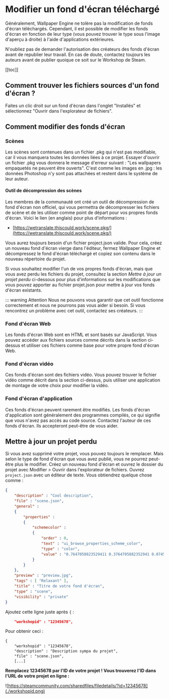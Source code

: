 # Modifier un fond d'écran téléchargé

Généralement, Wallpaper Engine ne tolère pas la modification de fonds d'écran téléchargés. Cependant, il est possible de modifier les fonds d'écran en fonction de leur type (vous pouvez trouver le type sous l'image d'aperçu à droite) à l'aide d'applications extérieures.

N'oubliez pas de demander l'autorisation des créateurs des fonds d'écran avant de republier leur travail. En cas de doute, contactez toujours les auteurs avant de publier quoique ce soit sur le Workshop de Steam.

[[toc]]

## Comment trouver les fichiers sources d'un fond d'écran ?

Faites un clic droit sur un fond d'écran dans l'onglet "Installés" et sélectionnez "Ouvrir dans l'explorateur de fichiers".

## Comment modifier des fonds d'écran

### Scènes

Les scènes sont contenues dans un fichier .pkg qui n'est pas modifiable, car il vous manquera toutes les données liées à ce projet. Essayer d'ouvrir un fichier .pkg vous donnera le message d'erreur suivant : "Les wallpapers empaquetés ne peuvent être ouverts". C'est comme les images en .jpg : les données Photoshop n'y sont pas attachées et restent dans le système de leur auteur.

#### Outil de décompression des scènes

Les membres de la communauté ont créé un outil de décompression de fond d'écran non officiel, qui vous permettra de décompresser les fichiers de scène et de les utiliser comme point de départ pour vos propres fonds d'écran. Voici le lien (en anglais) pour plus d'informations :

* [https://wetranslate.thiscould.work/scene.pkg/](https://wetranslate.thiscould.work/scene.pkg/)

Vous aurez toujours besoin d'un fichier project.json valide. Pour cela, créez un nouveau fond d'écran vierge dans l'éditeur, fermez Wallpaper Engine et décompressez le fond d'écran téléchargé et copiez son contenu dans le nouveau répertoire du projet.

Si vous souhaitez modifier l'un de vos propres fonds d'écran, mais que vous avez perdu les fichiers du projet, consultez la section *Mettre à jour un projet perdu* ci-dessous pour plus d'informations sur les modifications que vous pouvez apporter au fichier projet.json pour mettre à jour vos fonds d'écran existants.

::: warning
Attention Nous ne pouvons vous garantir que cet outil fonctionne correctement et nous ne pourrons pas vous aider si besoin. Si vous rencontrez un problème avec cet outil, contactez ses créateurs.
:::

### Fond d'écran Web

Les fonds d'écran Web sont en HTML et sont basés sur JavaScript. Vous pouvez accéder aux fichiers sources comme décrits dans la section ci-dessus et utiliser ces fichiers comme base pour votre propre fond d'écran Web.

### Fond d'écran vidéo

Ces fonds d'écran sont des fichiers vidéo. Vous pouvez trouver le fichier vidéo comme décrit dans la section ci-dessus, puis utiliser une application de montage de votre choix pour modifier la vidéo.

### Fond d'écran d'application

Ces fonds d'écran peuvent rarement être modifiés. Les fonds d'écran d'application sont généralement des programmes compilés, ce qui signifie que vous n'avez pas accès au code source. Contactez l'auteur de ces fonds d'écran. Ils accepteront peut-être de vous aider.

## Mettre à jour un projet perdu

Si vous avez supprimé votre projet, vous pouvez toujours le remplacer. Mais selon le type de fond d'écran que vous avez publié, vous ne pourrez peut-être plus le modifier. Créez un nouveau fond d'écran et ouvrez le dossier du projet avec Modifier > Ouvrir dans l'explorateur de fichiers. Ouvrez `project.json` avec un éditeur de texte. Vous obtiendrez quelque chose comme :

```json
{
    "description" : "Cool description",
    "file" : "scene.json",
    "general" : 
    {
        "properties" : 
        {
            "schemecolor" : 
            {
                "order" : 0,
                "text" : "ui_browse_properties_scheme_color",
                "type" : "color",
                "value" : "0.7647058823529411 0.3764705882352941 0.07450980392156863"
            }
        }
    },
    "preview" : "preview.jpg",
    "tags" : [ "Relaxant" ],
    "title" : "Titre de votre fond d'écran",
    "type" : "scene",
    "visibility" : "private"
}
```

Ajoutez cette ligne juste après `{` :

```json
    "workshopid" : "12345678",
```
Pour obtenir ceci :

```json{2}
{
    "workshopid" : "12345678",
    "description" : "Description sympa du projet",
    "file" : "scene.json",
    [...]
```

**Remplacez 12345678 par l'ID de votre projet ! Vous trouverez l'ID dans l'URL de votre projet en ligne :**

![https://steamcommunity.com/sharedfiles/filedetails/?id=12345678](./workshopid.png)

